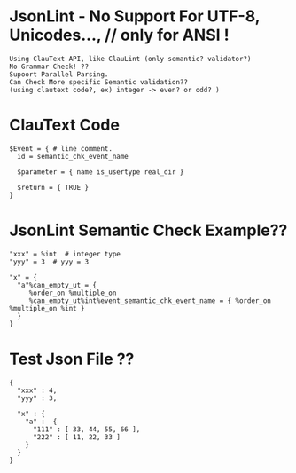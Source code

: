 # JsonLint - No Support For UTF-8, Unicodes..., // only for ANSI !
    Using ClauText API, like ClauLint (only semantic? validator?)
    No Grammar Check! ??
    Supoort Parallel Parsing.
    Can Check More specific Semantic validation??
    (using clautext code?, ex) integer -> even? or odd? )
    
# ClauText Code
    $Event = { # line comment.
      id = semantic_chk_event_name
      
      $parameter = { name is_usertype real_dir }
      
      $return = { TRUE }
    }
# JsonLint Semantic Check Example??
    
    "xxx" = %int  # integer type
    "yyy" = 3  # yyy = 3

    "x" = { 
      "a"%can_empty_ut = { 
         %order_on %multiple_on
         %can_empty_ut%int%event_semantic_chk_event_name = { %order_on  %multiple_on %int } 
      }  
    }
    
 # Test Json File ??
    {
      "xxx" : 4,
      "yyy" : 3,

      "x" : {
        "a" :  {
          "111" : [ 33, 44, 55, 66 ], 
          "222" : [ 11, 22, 33 ]
        }
      }
    }
